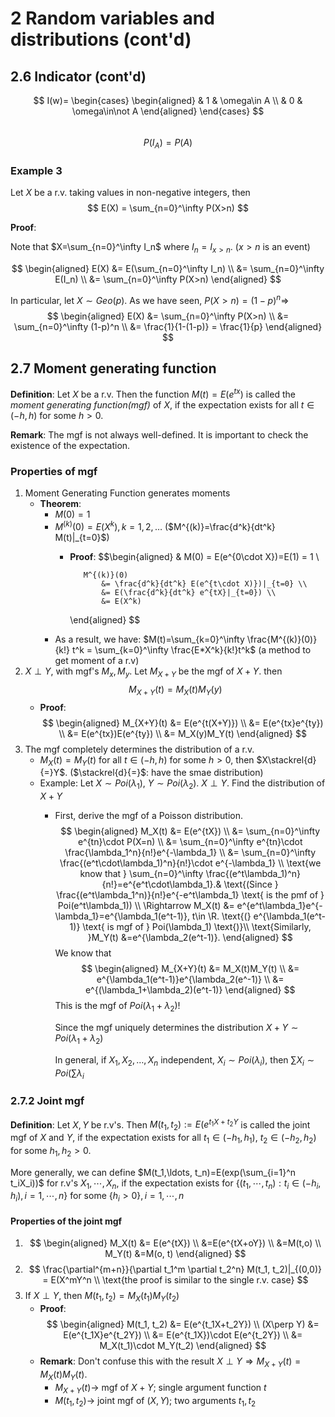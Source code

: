 # 2 Random variables and distributions (cont'd)

## 2.6 Indicator (cont'd)

$$
I(w)=   \begin{cases}
        \begin{aligned}
        & 1 & \omega\in A    \\
        & 0 & \omega\in\not A
        \end{aligned}
        \end{cases}
$$  
$$
    P(I_A) = P(A)
$$

### Example 3

Let $X$ be a r.v. taking values in non-negative integers, then
$$
E(X) = \sum_{n=0}^\infty P(X>n)
$$

__Proof__:

Note that $X=\sum_{n=0}^\infty I_n$ where $I_n = I_{x>n}$. ($x>n$ is an event)

$$
\begin{aligned}
E(X)    &= E(\sum_{n=0}^\infty I_n) \\
        &= \sum_{n=0}^\infty E(I_n) \\
        &= \sum_{n=0}^\infty P(X>n)
\end{aligned}
$$

In particular, let $X\sim Geo(p)$. As we have seen, $P(X>n)=(1-p)^n\Rightarrow$
$$ 
\begin{aligned}
E(X)    &= \sum_{n=0}^\infty P(X>n)   \\
        &= \sum_{n=0}^\infty (1-p)^n    \\
        &= \frac{1}{1-(1-p)} = \frac{1}{p}
\end{aligned}
$$

## 2.7 Moment generating function

__Definition__: Let $X$ be a r.v. Then the function $M(t)=E(e^{tx})$ is called the _moment generating function(mgf)_ of $X$, if the expectation exists for all $t\in (-h, h)$ for some $h>0$.

__Remark__: The mgf is not always well-defined. It is important to check the existence of the expectation.

### Properties of mgf

1. Moment Generating Function generates moments
   * __Theorem__: 
     * $M(0) = 1$
     * $M^{(k)}(0) = E(X^k), k=1,2,\ldots$ ($M^{(k)}=\frac{d^k}{dt^k} M(t)|_{t=0}$)
       * __Proof__: 
            $$\begin{aligned}
                & M(0) = E(e^{0\cdot X})=E(1) = 1    \\

                M^{(k)}(0) 
                    &= \frac{d^k}{dt^k} E(e^{t\cdot X)})|_{t=0} \\
                    &= E(\frac{d^k}{dt^k} e^{tX}|_{t=0}) \\
                    &= E(X^k)
            \end{aligned}
            $$
     * As a result, we have: $M(t)=\sum_{k=0}^\infty \frac{M^{(k)}(0)}{k!} t^k = \sum_{k=0}^\infty \frac{E*X^k}{k!}t^k$  (a method to get moment of a r.v)
2. $X\perp Y$, with mgf's $M_x, M_y$. Let $M_{X+Y}$ be the mgf of $X+Y$. then
    $$ 
        M_{X+Y}(t)=M_X(t)M_Y(y)
    $$
   * __Proof__:
    $$ 
        \begin{aligned}
            M_{X+Y}(t) 
                &= E(e^{t(X+Y)}) \\
                &= E(e^{tx}e^{ty})  \\
                &= E(e^{tx})E(e^{ty})   \\
                &= M_X(y)M_Y(t)
        \end{aligned}
    $$
3. The mgf completely determines the distribution of a r.v.
   * $M_X(t)=M_Y(t)$ for all $t\in (-h,h)$ for some $h>0$, then $X\stackrel{d}{=}Y$. ($\stackrel{d}{=}$: have the smae distribution)
   * Example: Let $X\sim Poi(\lambda_1)$, $Y\sim Poi(\lambda_2)$. $X\perp Y$. Find the distribution of $X+Y$
     * First, derive the mgf of a Poisson distribution.
        $$
        \begin{aligned}
            M_X(t)
                &= E(e^{tX}) \\
                &= \sum_{n=0}^\infty e^{tn}\cdot P(X=n) \\
                &= \sum_{n=0}^\infty e^{tn}\cdot \frac{\lambda_1^n}{n!}e^{-\lambda_1}   \\
                &= \sum_{n=0}^\infty \frac{(e^t\cdot\lambda_1)^n}{n!}\cdot e^{-\lambda_1}   \\
                \text{we know that } \sum_{n=0}^\infty \frac{(e^t\lambda_1)^n}{n!}=e^{e^t\cdot\lambda_1}.& \text{(Since } \frac{(e^t\lambda_1^n)}{n!}e^{-e^t\lambda_1} \text{ is the pmf of } Poi(e^t\lambda_1)) \\
                \Rightarrow M_X(t)
                &= e^{e^t\lambda_1}e^{-\lambda_1}=e^{\lambda_1(e^t-1)}, t\in \R. \text{(} e^{\lambda_1(e^t-1)} \text{ is mgf of } Poi(\lambda_1) \text{)}\\
                \text{Similarly, }M_Y(t) &=e^{\lambda_2(e^t-1)}.
        \end{aligned}
        $$
        We know that
        $$
        \begin{aligned}
           M_{X+Y}(t)
            &= M_X(t)M_Y(t)  \\
            &= e^{\lambda_1(e^t-1)}e^{\lambda_2(e^-1)}  \\
            &= e^{(\lambda_1+\lambda_2)(e^t-1)}
        \end{aligned}
        $$
        This is the mgf of $Poi(\lambda_1+\lambda_2)$!

        Since the mgf uniquely determines the distribution $X+Y\sim Poi(\lambda_1+\lambda_2)$

        In general, if $X_1, X_2, \ldots, X_n$ independent, $X_i\sim Poi(\lambda_i)$, then $\sum X_i \sim Poi(\sum \lambda_i$

### 2.7.2 Joint mgf

__Definition__: Let $X,Y$ be r.v's. Then $M(t_1, t_2):=E(e^{t_1X+t_2Y}$ is called the joint mgf of $X$ and $Y$, if the expectation exists for all $t_1\in(-h_1, h_1)$, $t_2\in(-h_2, h_2)$ for some $h_1, h_2 >0$.

More generally, we can define $M(t_1,\ldots, t_n)=E(exp(\sum_{i=1}^n t_iX_i))$ for r.v's $X_1, \cdots,X_n$, if the expectation exists for $\{(t_1,\cdots, t_n):t_i\in(-h_i,h_i), i=1,\cdots,n\}$ for some $\{h_i>0\}, i=1,\cdots, n$

#### Properties of the joint mgf

1. $$
   \begin{aligned}
        M_X(t)
            &= E(e^{tX})     \\
            &=E(e^{tX+oY})   \\
            &=M(t,o)        \\
        M_Y(t)
            &=M(o, t)
    \end{aligned}
   $$
2. $$
    \frac{\partial^{m+n}}{\partial t_1^m \partial t_2^n} M(t_1, t_2)|_{(0,0)} = E(X^mY^n    \\
    \text{the proof is similar to the single r.v. case}
   $$
3. If $X\perp Y$, then $M(t_1, t_2)=M_X(t_1)M_Y(t_2)$
   * __Proof__:
        $$
        \begin{aligned}
            M(t_1, t_2) &= E(e^{t_1X+t_2Y}) \\
            (X\perp Y)  &= E(e^{t_1X}e^{t_2Y})   \\
                        &= E(e^{t_1X})\cdot E(e^{t_2Y}) \\
                        &= M_X(t_1)\cdot M_Y(t_2)
        \end{aligned}
        $$
   * __Remark__: Don't confuse this with the result $X\perp Y\Rightarrow M_{X+Y}(t)=M_X(t)M_Y(t)$.
     * $M_{X+Y}(t)\rightarrow$ mgf of $X+Y$; single argument function $t$
     * $M(t_1,t_2)\rightarrow$ joint mgf of $(X,Y)$; two arguments $t_1, t_2$